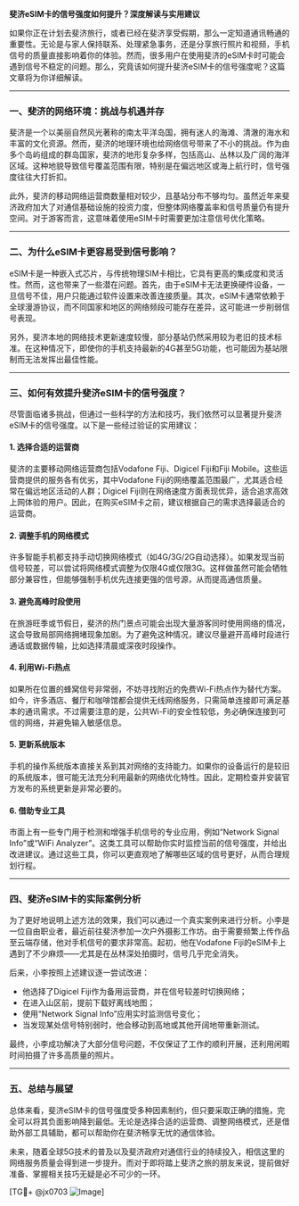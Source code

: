 **斐济eSIM卡的信号强度如何提升？深度解读与实用建议**

如果你正在计划去斐济旅行，或者已经在斐济享受假期，那么一定知道通讯畅通的重要性。无论是与家人保持联系、处理紧急事务，还是分享旅行照片和视频，手机信号的质量直接影响着你的体验。然而，很多用户在使用斐济的eSIM卡时可能会遇到信号不稳定的问题。那么，究竟该如何提升斐济eSIM卡的信号强度呢？这篇文章将为你详细解读。

---

### **一、斐济的网络环境：挑战与机遇并存**

斐济是一个以美丽自然风光著称的南太平洋岛国，拥有迷人的海滩、清澈的海水和丰富的文化资源。然而，斐济的地理环境也给网络信号带来了不小的挑战。作为由多个岛屿组成的群岛国家，斐济的地形复杂多样，包括高山、丛林以及广阔的海洋区域。这种地貌导致信号覆盖范围有限，特别是在偏远地区或海上航行时，信号强度往往大打折扣。

此外，斐济的移动网络运营商数量相对较少，且基站分布不够均匀。虽然近年来斐济政府加大了对通信基础设施的投资力度，但整体网络覆盖率和信号质量仍有提升空间。对于游客而言，这意味着使用eSIM卡时需要更加注意信号优化策略。

---

### **二、为什么eSIM卡更容易受到信号影响？**

eSIM卡是一种嵌入式芯片，与传统物理SIM卡相比，它具有更高的集成度和灵活性。然而，这也带来了一些潜在问题。首先，由于eSIM卡无法更换硬件设备，一旦信号不佳，用户只能通过软件设置来改善连接质量。其次，eSIM卡通常依赖于全球漫游协议，而不同国家和地区的网络频段可能存在差异，这可能进一步削弱信号表现。

另外，斐济本地的网络技术更新速度较慢，部分基站仍然采用较为老旧的技术标准。在这种情况下，即使你的手机支持最新的4G甚至5G功能，也可能因为基站限制而无法发挥出最佳性能。

---

### **三、如何有效提升斐济eSIM卡的信号强度？**

尽管面临诸多挑战，但通过一些科学的方法和技巧，我们依然可以显著提升斐济eSIM卡的信号强度。以下是一些经过验证的实用建议：

#### **1. 选择合适的运营商**
斐济的主要移动网络运营商包括Vodafone Fiji、Digicel Fiji和Fiji Mobile。这些运营商提供的服务各有优劣，其中Vodafone Fiji的网络覆盖范围最广，尤其适合经常在偏远地区活动的人群；Digicel Fiji则在网络速度方面表现优异，适合追求高效上网体验的用户。因此，在购买eSIM卡之前，建议根据自己的需求选择最适合的运营商。

#### **2. 调整手机的网络模式**
许多智能手机都支持手动切换网络模式（如4G/3G/2G自动选择）。如果发现当前信号较差，可以尝试将网络模式调整为仅限4G或仅限3G。这样做虽然可能会牺牲部分兼容性，但能够强制手机优先连接更强的信号源，从而提高通信质量。

#### **3. 避免高峰时段使用**
在旅游旺季或节假日，斐济的热门景点可能会出现大量游客同时使用网络的情况，这会导致局部网络拥堵现象加剧。为了避免这种情况，建议尽量避开高峰时段进行通话或数据传输，比如选择清晨或深夜时段操作。

#### **4. 利用Wi-Fi热点**
如果所在位置的蜂窝信号非常弱，不妨寻找附近的免费Wi-Fi热点作为替代方案。如今，许多酒店、餐厅和咖啡馆都会提供无线网络服务，只需简单连接即可满足基本的通讯需求。不过需要注意的是，公共Wi-Fi的安全性较低，务必确保连接到可信的网络，并避免输入敏感信息。

#### **5. 更新系统版本**
手机的操作系统版本直接关系到其对网络的支持能力。如果你的设备运行的是较旧的系统版本，很可能无法充分利用最新的网络优化特性。因此，定期检查并安装官方发布的系统更新是非常必要的。

#### **6. 借助专业工具**
市面上有一些专门用于检测和增强手机信号的专业应用，例如“Network Signal Info”或“WiFi Analyzer”。这类工具可以帮助你实时监控当前的信号强度，并给出改进建议。通过这些工具，你可以更直观地了解哪些区域的信号更好，从而合理规划行程。

---

### **四、斐济eSIM卡的实际案例分析**

为了更好地说明上述方法的效果，我们可以通过一个真实案例来进行分析。小李是一位自由职业者，最近前往斐济参加一次户外摄影工作坊。由于需要频繁上传作品至云端存储，他对手机信号的要求非常高。起初，他在Vodafone Fiji的eSIM卡上遇到了不少麻烦——尤其是在丛林深处拍摄时，信号几乎完全消失。

后来，小李按照上述建议逐一尝试改进：
- 他选择了Digicel Fiji作为备用运营商，并在信号较差时切换网络；
- 在进入山区前，提前下载好离线地图；
- 使用“Network Signal Info”应用实时监测信号变化；
- 当发现某处信号特别弱时，他会移动到高地或其他开阔地带重新测试。

最终，小李成功解决了大部分信号问题，不仅保证了工作的顺利开展，还利用闲暇时间拍摄了许多高质量的照片。

---

### **五、总结与展望**

总体来看，斐济eSIM卡的信号强度受多种因素制约，但只要采取正确的措施，完全可以将其负面影响降到最低。无论是选择合适的运营商、调整网络模式，还是借助外部工具辅助，都可以帮助你在斐济畅享无忧的通信体验。

未来，随着全球5G技术的普及以及斐济政府对通信行业的持续投入，相信这里的网络服务质量会得到进一步提升。而对于即将踏上斐济之旅的朋友来说，提前做好准备、掌握相关技巧无疑是必不可少的一环。

[TG💪+ @jx0703 ![Image](https://github.com/user-attachments/assets/dbca1d08-cadb-493c-b0ec-ad6f7a83f270)]